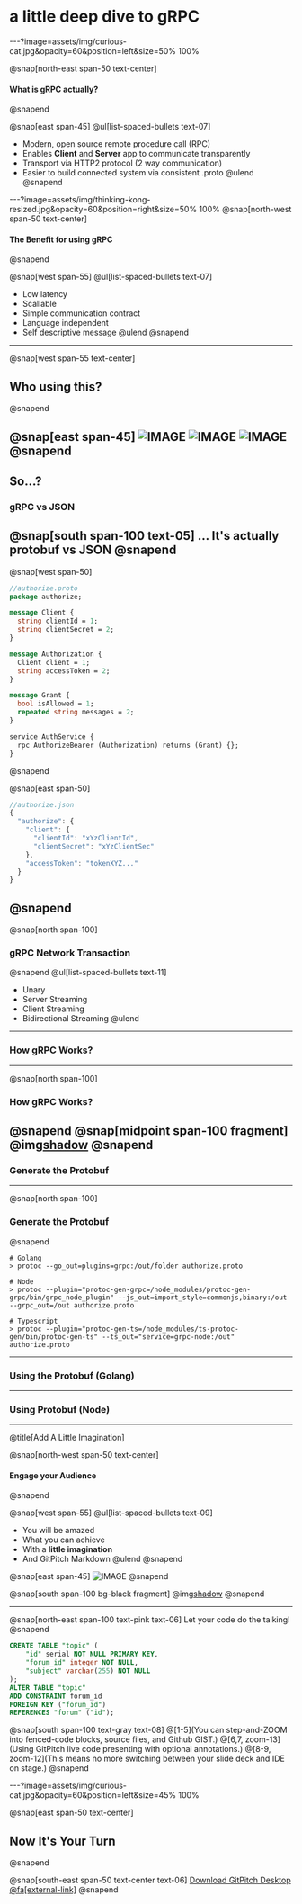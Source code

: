 # a little deep dive to **gRPC**

---?image=assets/img/curious-cat.jpg&opacity=60&position=left&size=50% 100%

@snap[north-east span-50 text-center]
#### What is gRPC actually?
@snapend

@snap[east span-45]
@ul[list-spaced-bullets text-07]
- Modern, open source remote procedure call (RPC)
- Enables **Client** and **Server** app to communicate transparently
- Transport via HTTP2 protocol (2 way communication)
- Easier to build connected system via consistent .proto
@ulend
@snapend

---?image=assets/img/thinking-kong-resized.jpg&opacity=60&position=right&size=50% 100%
@snap[north-west span-50 text-center]
#### The Benefit for using gRPC
@snapend

@snap[west span-55]
@ul[list-spaced-bullets text-07]
- Low latency
- Scallable
- Simple communication contract
- Language independent
- Self descriptive message
@ulend
@snapend


---
@snap[west span-55 text-center]
## Who using this?
@snapend

@snap[east span-45]
![IMAGE](assets/img/Gojek_logo_2019.png)
![IMAGE](assets/img/tokopedia-logo-resized.png)
![IMAGE](assets/img/xendit.png)
@snapend
---
## So...?
### **gRPC** vs **JSON**
@snap[south span-100 text-05]
... It's actually **protobuf** vs **JSON**
@snapend
---
@snap[west span-50]
```protobuf
//authorize.proto
package authorize;

message Client {
  string clientId = 1;
  string clientSecret = 2;
}

message Authorization {
  Client client = 1;
  string accessToken = 2;
}

message Grant {
  bool isAllowed = 1;
  repeated string messages = 2;
}

service AuthService {
  rpc AuthorizeBearer (Authorization) returns (Grant) {};
}
```
@snapend

@snap[east span-50]
```javascript
//authorize.json
{
  "authorize": {
    "client": {
      "clientId": "xYzClientId",
      "clientSecret": "xYzClientSec"
    },
    "accessToken": "tokenXYZ..."
  }
}
```
@snapend
---
@snap[north span-100]
### **gRPC** Network Transaction
@snapend
@ul[list-spaced-bullets text-11]
- Unary
- Server Streaming
- Client Streaming
- Bidirectional Streaming
@ulend
---
### How **gRPC** Works?
---
@snap[north span-100]
### How **gRPC** Works?
@snapend
@snap[midpoint span-100 fragment]
@img[shadow](assets/img/grpc_concept_diagram.png)
@snapend
---
### Generate the **Protobuf**
---
@snap[north span-100]
### Generate the **Protobuf**
@snapend
```shell
# Golang
> protoc --go_out=plugins=grpc:/out/folder authorize.proto 

# Node
> protoc --plugin="protoc-gen-grpc=/node_modules/protoc-gen-grpc/bin/grpc_node_plugin" --js_out=import_style=commonjs,binary:/out --grpc_out=/out authorize.proto

# Typescript
> protoc --plugin="protoc-gen-ts=/node_modules/ts-protoc-gen/bin/protoc-gen-ts" --ts_out="service=grpc-node:/out" authorize.proto 
```
---
### Using the Protobuf (Golang)
---
### Using Protobuf (Node)
---
@title[Add A Little Imagination]

@snap[north-west span-50 text-center]
#### Engage your Audience
@snapend

@snap[west span-55]
@ul[list-spaced-bullets text-09]
- You will be amazed
- What you can achieve
- With a **little imagination**
- And GitPitch Markdown
@ulend
@snapend

@snap[east span-45]
![IMAGE](assets/img/conference.png)
@snapend

@snap[south span-100 bg-black fragment]
@img[shadow](assets/img/conference.png)
@snapend

---

@snap[north-east span-100 text-pink text-06]
Let your code do the talking!
@snapend

```sql zoom-18
CREATE TABLE "topic" (
    "id" serial NOT NULL PRIMARY KEY,
    "forum_id" integer NOT NULL,
    "subject" varchar(255) NOT NULL
);
ALTER TABLE "topic"
ADD CONSTRAINT forum_id
FOREIGN KEY ("forum_id")
REFERENCES "forum" ("id");
```

@snap[south span-100 text-gray text-08]
@[1-5](You can step-and-ZOOM into fenced-code blocks, source files, and Github GIST.)
@[6,7, zoom-13](Using GitPitch live code presenting with optional annotations.)
@[8-9, zoom-12](This means no more switching between your slide deck and IDE on stage.)
@snapend


---?image=assets/img/curious-cat.jpg&opacity=60&position=left&size=45% 100%

@snap[east span-50 text-center]
## Now It's **Your** Turn
@snapend

@snap[south-east span-50 text-center text-06]
[Download GitPitch Desktop @fa[external-link]](https://gitpitch.com/docs/getting-started/tutorial/)
@snapend

